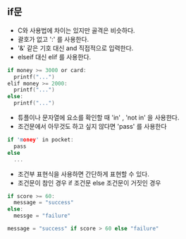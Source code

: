 if문
-----
- C와 사용법에 차이는 있지만 골격은 비슷하다.
- 괄호가 없고 ':' 를 사용한다.
- '&' 같은 기호 대신 and 직접적으로 입력한다.
- elseif 대신 elif 를 사용한다.
```C
if money >= 3000 or card:
  printf("...")
elif money >= 2000:
  printf("...")
else:
  printf("...")
```
- 튜플이나 문자열에 요소를 확인할 때 'in' , 'not in' 을 사용한다.
- 조건문에서 아무것도 하고 싶지 않다면 'pass' 를 사용한다
```C
if 'money' in pocket:
  pass
else
  ...
```
- 조건부 표현식을 사용하면 간단하게 표현할 수 있다.
- 조건문이 참인 경우 if 조건문 else 조건문이 거짓인 경우
```C
if score >= 60:
  message = "success"
else:
  messge = "failure"

message = "success" if score > 60 else "failure"
```

